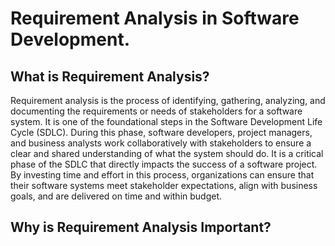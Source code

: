 # Requirement Analysis in Software Development.
## What is Requirement Analysis?

Requirement analysis is the process of identifying, gathering, analyzing, and documenting the requirements or needs of stakeholders for a software system. It is one of the foundational steps in the Software Development Life Cycle (SDLC). During this phase, software developers, project managers, and business analysts work collaboratively with stakeholders to ensure a clear and shared understanding of what the system should do.
It is a critical phase of the SDLC that directly impacts the success of a software project. By investing time and effort in this process, organizations can ensure that their software systems meet stakeholder expectations, align with business goals, and are delivered on time and within budget.
## Why is Requirement Analysis Important?

